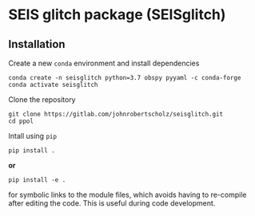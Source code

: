 # SEIS glitch package (SEISglitch)

## Installation

Create a new ``conda`` environment and install dependencies

```
conda create -n seisglitch python=3.7 obspy pyyaml -c conda-forge
conda activate seisglitch
```

Clone the repository

```
git clone https://gitlab.com/johnrobertscholz/seisglitch.git
cd ppol
```

Intall using ``pip``

```
pip install .
```

**or**

```
pip install -e .
```

for symbolic links to the module files, which avoids having to re-compile after editing the code. This is useful during code development.